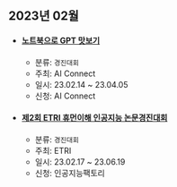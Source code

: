 ## 2023년 02월

- #### **[노트북으로 GPT 맛보기](https://aiconnect.kr/competition/detail/223)**

  - 분류: `경진대회`
  - 주최: AI Connect
  - 일시: 23.02.14 ~ 23.04.05
  - 신청: AI Connect

- #### **[제2회 ETRI 휴먼이해 인공지능 논문경진대회](https://aifactory.space/competition/detail/2234)**

  - 분류: `경진대회`
  - 주최: ETRI
  - 일시: 23.02.17 ~ 23.06.19
  - 신청: 인공지능팩토리
